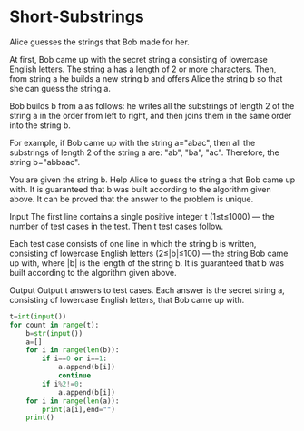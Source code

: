 # Short-Substrings
Alice guesses the strings that Bob made for her.

At first, Bob came up with the secret string a consisting of lowercase English letters. The string a has a length of 2 or more characters. Then, from string a he builds a new string b and offers Alice the string b so that she can guess the string a.

Bob builds b from a as follows: he writes all the substrings of length 2 of the string a in the order from left to right, and then joins them in the same order into the string b.

For example, if Bob came up with the string a="abac", then all the substrings of length 2 of the string a are: "ab", "ba", "ac". Therefore, the string b="abbaac".

You are given the string b. Help Alice to guess the string a that Bob came up with. It is guaranteed that b was built according to the algorithm given above. It can be proved that the answer to the problem is unique.

Input
The first line contains a single positive integer t (1≤t≤1000) — the number of test cases in the test. Then t test cases follow.

Each test case consists of one line in which the string b is written, consisting of lowercase English letters (2≤|b|≤100) — the string Bob came up with, where |b| is the length of the string b. It is guaranteed that b was built according to the algorithm given above.

Output
Output t answers to test cases. Each answer is the secret string a, consisting of lowercase English letters, that Bob came up with.
```python
t=int(input())
for count in range(t):
    b=str(input())
    a=[]
    for i in range(len(b)):
        if i==0 or i==1:
            a.append(b[i])
            continue
        if i%2!=0:
            a.append(b[i])
    for i in range(len(a)):
        print(a[i],end="")
    print()
```
